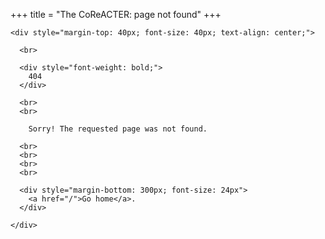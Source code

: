 +++
title = "The CoReACTER: page not found"
+++

~~~
<div style="margin-top: 40px; font-size: 40px; text-align: center;">

  <br>

  <div style="font-weight: bold;">
    404
  </div>

  <br>
  <br>

    Sorry! The requested page was not found.

  <br>
  <br>
  <br>
  <br>

  <div style="margin-bottom: 300px; font-size: 24px">
    <a href="/">Go home</a>.
  </div>

</div>
~~~
